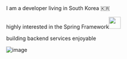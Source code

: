 
<div style = "display:flex;">
  I am a developer living in South Korea 🇰🇷
</div>

<div style = "display:flex;">
  
highly interested in the Spring Framework<img width = 32 height = auto src="https://img.shields.io/badge/-white?style=flat-square&logo=spring">
  
</div>
<div style = "display:flex;">
building backend services enjoyable
  
</div>

![image](https://github.com/user-attachments/assets/41c9db0b-8000-4427-a3f6-7d0952450da4)

